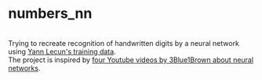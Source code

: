 # numbers_nn

\
Trying to recreate recognition of handwritten digits by a neural network using [Yann Lecun's training data](http://yann.lecun.com/exdb/mnist/).
\
The project is inspired by [four Youtube videos by 3Blue1Brown about neural networks](https://youtu.be/aircAruvnKk).
